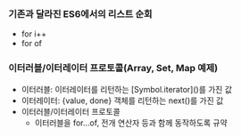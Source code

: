 ### 기존과 달라진 ES6에서의 리스트 순회
- for i++
- for of

### 이터러블/이터레이터 프로토콜(Array, Set, Map 예제)
- 이터러블: 이터레이터를 리턴하는 \[Symbol.iterator\]()를 가진 값
- 이터레이터: {value, done} 객체를 리턴하는 next()를 가진 값
- 이터러블/이터레이터 프로토콜
    - 이터러블을 for...of, 전개 연산자 등과 함께 동작하도록 규약